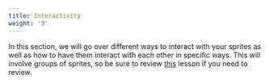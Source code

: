 ```yaml
---
title: Interactivity
weight: '3'
---
```


In this section, we will go over different ways to interact with your sprites as well as how to have them interact with each other in specific ways. This will involve groups of sprites, so be sure to review [this](https://pdm.lsupathways.org/2_graphics/3_bugsquish/1_lesson_1/) lesson if you need to review.
